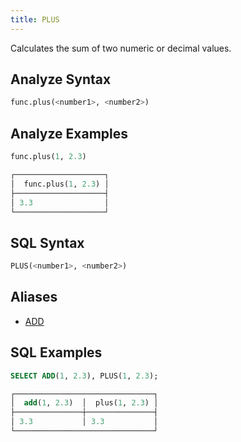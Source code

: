 ```yaml
---
title: PLUS
---
```


Calculates the sum of two numeric or decimal values.

## Analyze Syntax

```python
func.plus(<number1>, <number2>)
```

## Analyze Examples

```python
func.plus(1, 2.3)

┌────────────────────┐
│  func.plus(1, 2.3) │
├────────────────────┤
│ 3.3                │
└────────────────────┘
```

## SQL Syntax

```sql
PLUS(<number1>, <number2>)
```

## Aliases

- [ADD](../add)

## SQL Examples

```sql
SELECT ADD(1, 2.3), PLUS(1, 2.3);

┌───────────────────────────────┐
│  add(1, 2.3)  │  plus(1, 2.3) │
├───────────────┼───────────────┤
│ 3.3           │ 3.3           │
└───────────────────────────────┘
```
